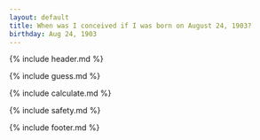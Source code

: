 ```yaml
---
layout: default
title: When was I conceived if I was born on August 24, 1903?
birthday: Aug 24, 1903
---
```


{% include header.md %}

{% include guess.md %}

{% include calculate.md %}

{% include safety.md %}

{% include footer.md %}



